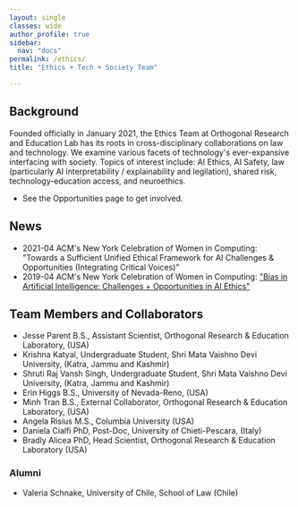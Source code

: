 ```yaml
---
layout: single
classes: wide
author_profile: true
sidebar:
  nav: "docs"
permalink: /ethics/
title: "Ethics + Tech + Society Team"

---
```

## Background
Founded officially in January 2021, the Ethics Team at Orthogonal Research and Education Lab has its roots in cross-disciplinary collaborations on law and technology. 
We examine various facets of technology's ever-expansive interfacing with society.
Topics of interest include: AI Ethics, AI Safety, law (particularly AI interpretability / explainability and legilation), shared risk, technology-education access, and neuroethics. 
- See the Opportunities page to get involved. 


## News
- 2021-04 ACM's New York Celebration of Women in Computing: "Towards a Sufficient Unified Ethical Framework for AI Challenges & Opportunities (Integrating Critical Voices)"
- 2019-04 ACM's New York Celebration of Women in Computing: ["Bias in Artificial Intelligence: Challenges + Opportunities in AI Ethics"](https://www.researchgate.net/publication/339784715_Bias_in_Artificial_Intelligence_Challenges_Opportunities_in_AI_Ethics)



## Team Members and Collaborators
- Jesse Parent B.S., Assistant Scientist, Orthogonal Research & Education Laboratory, (USA)
- Krishna Katyal, Undergraduate Student, Shri Mata Vaishno Devi University, (Katra, Jammu and Kashmir)
- Shruti Raj Vansh Singh, Undergraduate Student, Shri Mata Vaishno Devi University, (Katra, Jammu and Kashmir)
- Erin Higgs B.S., University of Nevada-Reno, (USA)
- Minh Tran B.S., External Collaborator, Orthogonal Research & Education Laboratory, (USA) 
- Angela Risius M.S., Columbia University (USA)
- Daniela Cialfi PhD, Post-Doc, University of Chieti-Pescara, (Italy)
- Bradly Alicea PhD, Head Scientist, Orthogonal Research & Education Laboratory (USA)

### Alumni
- Valeria Schnake, University of Chile, School of Law (Chile)
